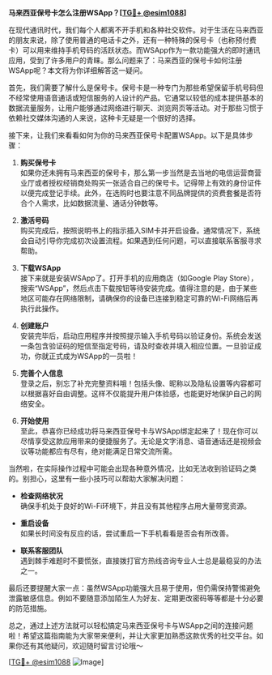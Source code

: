 **马来西亚保号卡怎么注册WSApp？[[TG💪+ @esim1088](https://t.me/s/esim1088)]**

在现代通讯时代，我们每个人都离不开手机和各种社交软件。对于生活在马来西亚的朋友来说，除了使用普通的电话卡之外，还有一种特殊的保号卡（也称预付费卡）可以用来维持手机号码的活跃状态。而WSApp作为一款功能强大的即时通讯应用，受到了许多用户的青睐。那么问题来了：马来西亚的保号卡如何注册WSApp呢？本文将为你详细解答这一疑问。

首先，我们需要了解什么是保号卡。保号卡是一种专门为那些希望保留手机号码但不经常使用语音通话或短信服务的人设计的产品。它通常以较低的成本提供基本的数据流量服务，让用户能够通过网络进行聊天、浏览网页等活动。对于那些习惯于依赖社交媒体沟通的人来说，这种卡无疑是一个很好的选择。

接下来，让我们来看看如何为你的马来西亚保号卡配置WSApp。以下是具体步骤：

1. **购买保号卡**  
   如果你还未拥有马来西亚的保号卡，那么第一步当然是去当地的电信运营商营业厅或者授权经销商处购买一张适合自己的保号卡。记得带上有效的身份证件以便完成登记手续。此外，在选购时也要注意不同品牌提供的资费套餐是否符合个人需求，比如数据流量、通话分钟数等。

2. **激活号码**  
   购买完成后，按照说明书上的指示插入SIM卡并开启设备。通常情况下，系统会自动引导你完成初次设置流程。如果遇到任何问题，可以直接联系客服寻求帮助。

3. **下载WSApp**  
   接下来就是安装WSApp了。打开手机的应用商店（如Google Play Store），搜索“WSApp”，然后点击下载按钮等待安装完成。值得注意的是，由于某些地区可能存在网络限制，请确保你的设备已连接到稳定可靠的Wi-Fi网络后再执行此操作。

4. **创建账户**  
   安装完毕后，启动应用程序并按照提示输入手机号码以验证身份。系统会发送一条包含验证码的短信至指定号码，请及时查收并填入相应位置。一旦验证成功，你就正式成为WSApp的一员啦！

5. **完善个人信息**  
   登录之后，别忘了补充完整资料哦！包括头像、昵称以及隐私设置等内容都可以根据喜好自由调整。这样不仅能提升用户体验感，也能更好地保护自己的网络安全。

6. **开始使用**  
   至此，恭喜你已经成功将马来西亚保号卡与WSApp绑定起来了！现在你可以尽情享受这款应用带来的便捷服务了。无论是文字消息、语音通话还是视频会议等功能都应有尽有，绝对能满足日常交流所需。

当然啦，在实际操作过程中可能会出现各种意外情况，比如无法收到验证码之类的。别担心，这里有一些小技巧可以帮助大家解决问题：

- **检查网络状况**  
  确保手机处于良好的Wi-Fi环境下，并且没有其他程序占用大量带宽资源。
  
- **重启设备**  
  如果长时间没有反应的话，尝试重启一下手机看看是否会有所改善。
  
- **联系客服团队**  
  遇到棘手难题时不要慌张，直接拨打官方热线咨询专业人士总是最稳妥的办法之一。

最后还要提醒大家一点：虽然WSApp功能强大且易于使用，但仍需保持警惕避免泄露敏感信息。例如不要随意添加陌生人为好友、定期更改密码等等都是十分必要的防范措施。

总之，通过上述方法就可以轻松搞定马来西亚保号卡与WSApp之间的连接问题啦！希望这篇指南能为大家带来便利，并让大家更加熟悉这款优秀的社交平台。如果你还有其他疑问，欢迎随时留言讨论哦～ 

[[TG💪+ @esim1088](https://t.me/s/esim1088) ![Image](https://i.postimg.cc/4NQfJmqS/Snipaste-2025-05-13-00-14-12.png)]